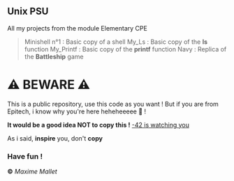 ## Unix PSU
All my projects from the module Elementary CPE
> Minishell n°1 : Basic copy of a shell
> My_Ls : Basic copy of the **ls** function
> My_Printf : Basic copy of the **printf** function
> Navy : Replica of the **Battleship** game

# ⚠️ BEWARE ⚠️
This is a public repository, use this code as you want ! But if you are from Epitech, i know why you're here heheheeeee 👀 !

**It would be a good idea NOT to copy this !** [-42 is watching you](https://c.tenor.com/3Gw_rlLRqLcAAAAM/mayarudolph-snl.gif)

As i said, **inspire** you, don't **copy**

### Have fun !
**©** _Maxime Mallet_
